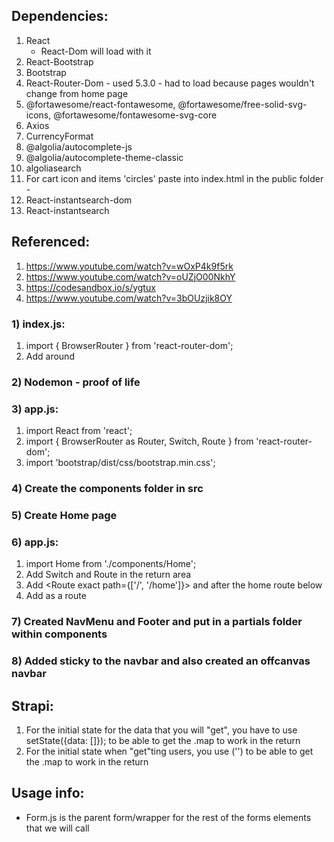 
##  Dependencies:
1.  React
    -  React-Dom will load with it
2.  React-Bootstrap
3.  Bootstrap
4.  React-Router-Dom - used 5.3.0 - had to load because pages wouldn't change from home page
5.  @fortawesome/react-fontawesome, @fortawesome/free-solid-svg-icons, @fortawesome/fontawesome-svg-core
6.  Axios
7.  CurrencyFormat
8.  @algolia/autocomplete-js
9.  @algolia/autocomplete-theme-classic
10. algoliasearch
11.  For cart icon and items 'circles' paste into index.html in the public folder - <link rel="stylesheet" href="https://cdnjs.cloudflare.com/ajax/libs/font-awesome/6.0.0/css/all.min.css" integrity="sha512-9usAa10IRO0HhonpyAIVpjrylPvoDwiPUiKdWk5t3PyolY1cOd4DSE0Ga+ri4AuTroPR5aQvXU9xC6qOPnzFeg==" crossorigin="anonymous" referrerpolicy="no-referrer" />
12.  React-instantsearch-dom
13.  React-instantsearch



##  Referenced:
1.  https://www.youtube.com/watch?v=wOxP4k9f5rk
2.  https://www.youtube.com/watch?v=oUZjO00NkhY
3.  https://codesandbox.io/s/ygtux
4.  https://www.youtube.com/watch?v=3bOUzjik8OY

###  1)  index.js:
1. import { BrowserRouter  } from 'react-router-dom';
2. Add <BrowserRouter> around <App />

###  2)  Nodemon - proof of life

###  3)  app.js:
1.  import React from 'react';
2.  import { BrowserRouter as Router, Switch, Route } from 'react-router-dom';
3.  import 'bootstrap/dist/css/bootstrap.min.css';

###  4)  Create the components folder in src

###  5)  Create Home page

###  6)  app.js:
1.  import Home from './components/Home';
2.  Add Switch and Route in the return area
3.  Add <Route exact path={['/', '/home']}> and </Route> after the home route below
3.  Add <Home /> as a route

###  7)  Created NavMenu and Footer and put in a partials folder within components

###  8)  Added sticky to the navbar and also created an offcanvas navbar

##  Strapi:
1.  For the initial state for the data that you will "get", you have to use setState({data: []}); to be able to get the .map to work in the return
2.  For the initial state when "get"ting users, you use ('') to be able to get the .map to work in the return

##  Usage info:
-  Form.js is the parent form/wrapper for the rest of the forms elements that we will call
